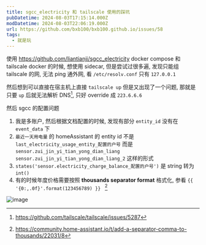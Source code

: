 ```yaml
---
title: sgcc_electricity 和 tailscale 使用的踩坑
pubDatetime: 2024-08-03T17:15:14.000Z
modDatetime: 2024-08-03T22:06:19.000Z
url: https://github.com/bxb100/bxb100.github.io/issues/58
tags:
  - 就是玩
---
```


使用 https://github.com/liantianji/sgcc_electricity docker compose 和 tailscale docker 的时候, 想使用 sidecar, 但是尝试过很多遍, 发现只能组 tailscale 的网, 无法 ping 通外网, 看 `/etc/resolv.conf` 只有 `127.0.0.1`

然后想到可以直接在宿主机上直接 `tailscale up` 但是又出现了一个问题, 那就是只要 `up` 后就无法解析 DNS[^1], 只好 override 成 `223.6.6.6`

然后 sgcc 的配置问题

1. 我是多账户, 然后根据文档配置的时候, 发现有部分 `entity_id` 没有在 `event_data` 下
2. `最近一天用电量` 的 homeAssistant 的 entity id 不是 `last_electricity_usage_entity_配置的户号` 而是 `sensor.zui_jin_yi_tian_yong_dian_liang` `sensor.zui_jin_yi_tian_yong_dian_liang_2` 这样的形式
3. `states('sensor.electricity_charge_balance_配置的户号')` 是 string 转为 `int()`
4. 有的时候年度价格需要按照 **thousands separator format** 格式化, 参看 `{{ '{0:,.0f}'.format(123456789) }} ` [^2]

![image](https://github.com/user-attachments/assets/b8cb133d-430b-4840-9b38-cd4bac0fd92d)

[^1]: https://github.com/tailscale/tailscale/issues/5287

[^2]: https://community.home-assistant.io/t/add-a-separator-comma-to-thousands/22031/8
